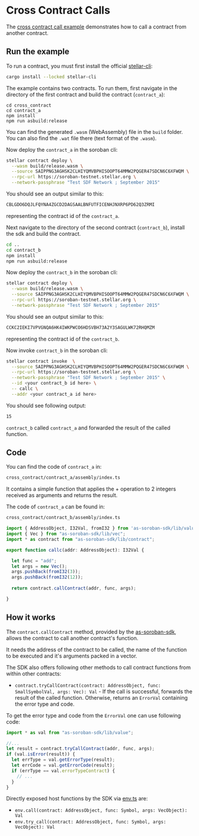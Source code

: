 # Cross Contract Calls

The [cross contract call example](https://github.com/Soneso/as-soroban-examples/tree/main/cross_contract) demonstrates how to call a contract from another contract.


## Run the example

To run a contract, you must first install the official [stellar-cli](https://soroban.stellar.org/docs/getting-started/setup):

```sh
cargo install --locked stellar-cli
```

The example contains two contracts. To run them, first navigate in the directory of the first contract and build the contract (`contract_a`):

```shell
cd cross_contract
cd contract_a
npm install
npm run asbuild:release
```

You can find the generated `.wasm` (WebAssembly) file in the `build` folder. You can also find the `.wat` file there (text format of the `.wasm`).

Now deploy the `contract_a` in the soroban cli:

```sh
stellar contract deploy \
  --wasm build/release.wasm \
  --source SAIPPNG3AGHSK2CLHIYQMVBPHISOOPT64MMW2PQGER47SDCN6C6XFWQM \
  --rpc-url https://soroban-testnet.stellar.org \
  --network-passphrase "Test SDF Network ; September 2015"
```

You should see an output similar to this:

```sh
CBLGDO6DQJLFQYNA4ZGCD2DAGSAALBNFUTFICENHJNXRP6PD62Q3ZRMI
```
representing the contract id of the `contract_a`.

Next navigate to the directory of the second contract (`contract_b`), install the sdk and build the contract.

```sh
cd ..
cd contract_b
npm install
npm run asbuild:release
```

Now deploy the `contract_b` in the soroban cli:

```sh
stellar contract deploy \
  --wasm build/release.wasm \
  --source SAIPPNG3AGHSK2CLHIYQMVBPHISOOPT64MMW2PQGER47SDCN6C6XFWQM \
  --rpc-url https://soroban-testnet.stellar.org \
  --network-passphrase "Test SDF Network ; September 2015"
```

You should see an output similar to this:
```sh
CCKC2IEKI7VPVGNQA6HK4IWKPWCO6HDSVBH73A2Y3SAGULWK72RHQMZM
```
representing the contract id of the `contract_b`.


Now invoke `contract_b` in the soroban cli:

```sh
stellar contract invoke  \
  --source SAIPPNG3AGHSK2CLHIYQMVBPHISOOPT64MMW2PQGER47SDCN6C6XFWQM \
  --rpc-url https://soroban-testnet.stellar.org \
  --network-passphrase "Test SDF Network ; September 2015" \
  --id <your contract_b id here> \
  -- callc \
  --addr <your contract_a id here>
```

You should see following output:
```sh
15
```

`contract_b` called `contract_a` and forwarded the result of the called function.


## Code

You can find the code of `contract_a` in:

```sh
cross_contract/contract_a/assembly/index.ts
```
It contains a simple function that applies the + operation to 2 integers received as arguments and returns the result.

The code of `contract_a` can be found in:

```sh
cross_contract/contract_b/assembly/index.ts
```


```typescript
import { AddressObject, I32Val, fromI32 } from 'as-soroban-sdk/lib/value';
import { Vec } from "as-soroban-sdk/lib/vec";
import * as contract from "as-soroban-sdk/lib/contract";

export function callc(addr: AddressObject): I32Val {

  let func = "add";
  let args = new Vec();
  args.pushBack(fromI32(3));
  args.pushBack(fromI32(12));
  
  return contract.callContract(addr, func, args);

}
```

## How it works

The `contract.callContract` method, provided by the [as-soroban-sdk](https://github.com/Soneso/as-soroban-sdk), allows the contract to call another contract's function.

It needs the address of the contract to be called, the name of the function to be executed and it's arguments packed in a vector.

The SDK also offers following other methods to call contract functions from within other contracts:

- `contract.tryCallContract(contract: AddressObject, func: SmallSymbolVal, args: Vec): Val` - If the call is successful, forwards the result of the called function. Otherwise, returns an `ErrorVal` containing the error type and code.

To get the error type and code from the `ErrorVal` one can use following code:

```typescript
import * as val from "as-soroban-sdk/lib/value";

//...
let result = contract.tryCallContract(addr, func, args);
if (val.isError(result)) {
  let errType = val.getErrorType(result);
  let errCode = val.getErrorCode(result);
  if (errType == val.errorTypeContract) {
    // ...
  }
}
```

Directly exposed host functions by the SDK via [env.ts](https://github.com/Soneso/as-soroban-sdk/blob/main/lib/env.ts) are:

- `env.call(contract: AddressObject, func: Symbol, args: VecObject): Val`
- `env.try_call(contract: AddressObject, func: Symbol, args: VecObject): Val`

